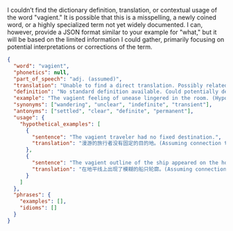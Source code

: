 I couldn’t find the dictionary definition, translation, or contextual usage of the word "vagient." It is possible that this is a misspelling, a newly coined word, or a highly specialized term not yet widely documented. I can, however, provide a JSON format similar to your example for "what," but it will be based on the limited information I could gather, primarily focusing on potential interpretations or corrections of the term.

```json
{
  "word": "vagient",
  "phonetics": null,
  "part_of_speech": "adj. (assumed)",
  "translation": "Unable to find a direct translation. Possibly related to 'vagrant' or 'vague' if misspelled.",
  "definition": "No standard definition available. Could potentially describe something wandering, unclear, or indefinite, depending on intended usage.",
  "example": "The vagient feeling of unease lingered in the room. (Hypothetical usage, assuming connection to 'vague' or 'vagrant')",
  "synonyms": ["wandering", "unclear", "indefinite", "transient"],
  "antonyms": ["settled", "clear", "definite", "permanent"],
  "usage": {
    "hypothetical_examples": [
      {
        "sentence": "The vagient traveler had no fixed destination.",
        "translation": "漫游的旅行者没有固定的目的地。(Assuming connection to 'vagrant')"
      },
      {
        "sentence": "The vagient outline of the ship appeared on the horizon.",
        "translation": "在地平线上出现了模糊的船只轮廓。(Assuming connection to 'vague')"
      }
    ]
  },
  "phrases": {
    "examples": [],
    "idioms": []
  }
}
```
 